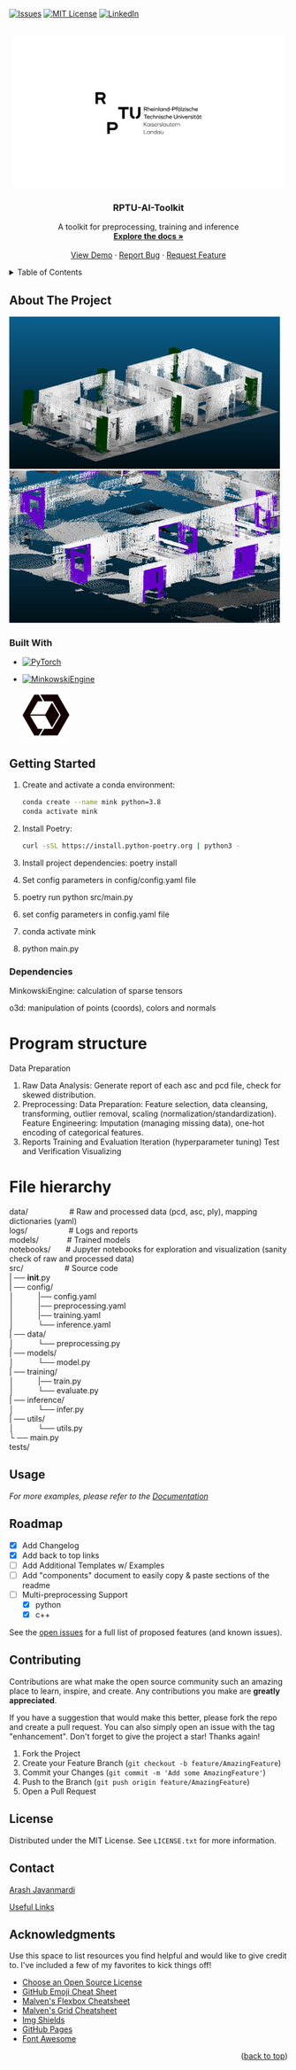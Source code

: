 <a name="readme-top"></a>


[![Issues][issues-shield]][issues-url]
[![MIT License][license-shield]][license-url]
[![LinkedIn][linkedin-shield]][linkedin-url]



<!-- PROJECT LOGO -->
<br />
<div align="center">
  <a href="https://github.com/ajavanma/RPTU_AI_Toolkit/blob/main">
    <img src="media/rptu-logo.png" alt="Logo" width="490" height="275">
  </a>

  <h3 align="center">RPTU-AI-Toolkit</h3>

  <p align="center">
    A toolkit for preprocessing, training and inference
    <br />
    <a href="https://github.com/ajavanma/RPTU_AI_Toolkit/blob/main"><strong>Explore the docs »</strong></a>
    <br />
    <br />
    <a href="https://github.com/ajavanma/RPTU_AI_Toolkit/blob/main">View Demo</a>
    ·
    <a href="https://github.com/ajavanma/RPTU_AI_Toolkit/blob/main/issues/new?labels=bug&template=bug-report---.md">Report Bug</a>
    ·
    <a href="https://github.com/ajavanma/RPTU_AI_Toolkit/blob/main/issues/new?labels=enhancement&template=feature-request---.md">Request Feature</a>
  </p>
</div>



<!-- TABLE OF CONTENTS -->
<details>
  <summary>Table of Contents</summary>
  <ol>
    <li>
      <a href="#about-the-project">About The Project</a>
      <ul>
        <li><a href="#built-with">Built With</a></li>
      </ul>
    </li>
    <li>
      <a href="#getting-started">Getting Started</a>
      <ul>
        <li><a href="#prerequisites">Prerequisites</a></li>
        <li><a href="#installation">Installation</a></li>
      </ul>
    </li>
    <li><a href="#usage">Usage</a></li>
    <li><a href="#roadmap">Roadmap</a></li>
    <li><a href="#contributing">Contributing</a></li>
    <li><a href="#license">License</a></li>
    <li><a href="#contact">Contact</a></li>
    <li><a href="#acknowledgments">Acknowledgments</a></li>
  </ol>
</details>



## About The Project

  <a href="https://github.com/ajavanma/RPTU_AI_Toolkit/blob/main">
    <img src="media/column.png" alt="Logo" width="490" height="275">
  </a>
    <a href="https://github.com/ajavanma/RPTU_AI_Toolkit/blob/main">
    <img src="media/door.png" alt="Logo" width="490" height="275">
  </a>




### Built With


* [![PyTorch][PyTorch]][PyTorch-url]
* [![MinkowskiEngine][MinkowskiEngine]][MinkowskiEngine-url]



  <a href="https://github.com/ajavanma/RPTU_AI_Toolkit/blob/main">
    <img src="media/o3d.png" alt="Logo" width="85" height="85">
  </a>



## Getting Started

1. Create and activate a conda environment:
   ```sh
   conda create --name mink python=3.8
   conda activate mink

2. Install Poetry:
   ```sh
   curl -sSL https://install.python-poetry.org | python3 -

3. Install project dependencies:
poetry install

4. Set config parameters in config/config.yaml file

5. poetry run python src/main.py


6. set config parameters in config.yaml file   

7. conda activate mink  

8. python main.py  


### Dependencies

MinkowskiEngine: calculation of sparse tensors  

o3d: manipulation of points (coords), colors and normals 


# Program structure
Data Preparation
1. Raw Data Analysis: Generate report of each asc and pcd file, check for skewed distribution.
2. Preprocessing:
Data Preparation: Feature selection, data cleansing, transforming, outlier removal, scaling (normalization/standardization).
Feature Engineering: Imputation (managing missing data), one-hot encoding of categorical features.
3. Reports
Training and Evaluation
Iteration (hyperparameter tuning)
Test and Verification
Visualizing



# File hierarchy
data/     &nbsp;   &nbsp;   &nbsp;   &nbsp;   &nbsp;  &nbsp;   &nbsp;  &nbsp;   &nbsp;   # Raw and processed data (pcd, asc, ply), mapping dictionaries (yaml)  
logs/  &nbsp;   &nbsp;   &nbsp;   &nbsp;   &nbsp; &nbsp;   &nbsp;   &nbsp;  &nbsp;     # Logs and reports  
models/   &nbsp;   &nbsp;   &nbsp;   &nbsp;  &nbsp;   &nbsp;       # Trained models  
notebooks/  &nbsp;   &nbsp;   &nbsp;     # Jupyter notebooks for exploration and visualization (sanity check of raw and processed data)  
src/    &nbsp;   &nbsp;   &nbsp;   &nbsp;   &nbsp;    &nbsp;   &nbsp;   &nbsp;   &nbsp;    # Source code  
| ── __init__.py  
| ── config/  
│     &nbsp;   &nbsp;   &nbsp;   &nbsp;   &nbsp;  |── config.yaml  
│     &nbsp;   &nbsp;   &nbsp;   &nbsp;   &nbsp;  |── preprocessing.yaml  
│     &nbsp;   &nbsp;   &nbsp;   &nbsp;   &nbsp;  |── training.yaml  
│     &nbsp;   &nbsp;   &nbsp;   &nbsp;   &nbsp;  └── inference.yaml  
| ── data/  
│     &nbsp;   &nbsp;   &nbsp;   &nbsp;   &nbsp;  └── preprocessing.py  
| ── models/  
│     &nbsp;   &nbsp;   &nbsp;   &nbsp;   &nbsp;  └── model.py  
| ── training/  
│     &nbsp;   &nbsp;   &nbsp;   &nbsp;   &nbsp;  |── train.py  
│     &nbsp;   &nbsp;   &nbsp;   &nbsp;   &nbsp;  └── evaluate.py  
| ── inference/  
│     &nbsp;   &nbsp;   &nbsp;   &nbsp;   &nbsp;  └── infer.py  
| ── utils/  
│     &nbsp;   &nbsp;   &nbsp;   &nbsp;   &nbsp;  └── utils.py  
└ ── main.py  
tests/  



<!-- USAGE EXAMPLES -->
## Usage


_For more examples, please refer to the [Documentation](https://example.com)_



<!-- ROADMAP -->
## Roadmap

- [x] Add Changelog
- [x] Add back to top links
- [ ] Add Additional Templates w/ Examples
- [ ] Add "components" document to easily copy & paste sections of the readme
- [ ] Multi-preprocessing Support
    - [x] python
    - [x] c++

See the [open issues](https://github.com/ajavanma/RPTU_AI_Toolkit/blob/main/issues) for a full list of proposed features (and known issues).



<!-- CONTRIBUTING -->
## Contributing

Contributions are what make the open source community such an amazing place to learn, inspire, and create. Any contributions you make are **greatly appreciated**.

If you have a suggestion that would make this better, please fork the repo and create a pull request. You can also simply open an issue with the tag "enhancement".
Don't forget to give the project a star! Thanks again!

1. Fork the Project
2. Create your Feature Branch (`git checkout -b feature/AmazingFeature`)
3. Commit your Changes (`git commit -m 'Add some AmazingFeature'`)
4. Push to the Branch (`git push origin feature/AmazingFeature`)
5. Open a Pull Request




<!-- LICENSE -->
## License

Distributed under the MIT License. See `LICENSE.txt` for more information.




<!-- CONTACT -->
## Contact


[Arash Javanmardi](https://www.linkedin.com/in/arash-javanmardi-9567b9167/)

[Useful Links](https://github.com/ajavanma/RPTU_AI_Toolkit)




<!-- ACKNOWLEDGMENTS -->
## Acknowledgments

Use this space to list resources you find helpful and would like to give credit to. I've included a few of my favorites to kick things off!

* [Choose an Open Source License](https://choosealicense.com)
* [GitHub Emoji Cheat Sheet](https://www.webpagefx.com/tools/emoji-cheat-sheet)
* [Malven's Flexbox Cheatsheet](https://flexbox.malven.co/)
* [Malven's Grid Cheatsheet](https://grid.malven.co/)
* [Img Shields](https://shields.io)
* [GitHub Pages](https://pages.github.com)
* [Font Awesome](https://fontawesome.com)

<p align="right">(<a href="#readme-top">back to top</a>)</p>



<!-- MARKDOWN LINKS & IMAGES -->
<!-- https://www.markdownguide.org/basic-syntax/#reference-style-links -->

[issues-shield]: https://img.shields.io/github/issues/othneildrew/Best-README-Template.svg?style=for-the-badge
[issues-url]: https://github.com/ajavanma/RPTU_AI_Toolkit/blob/main/issues
[license-shield]: https://img.shields.io/github/license/othneildrew/Best-README-Template.svg?style=for-the-badge
[license-url]: https://github.com/ajavanma/RPTU_AI_Toolkit/blob/main/blob/master/LICENSE.txt
[linkedin-shield]: https://img.shields.io/badge/-LinkedIn-black.svg?style=for-the-badge&logo=linkedin&colorB=555
[linkedin-url]: https://www.linkedin.com/in/arash-javanmardi-9567b9167/
[product-screenshot]: images/screenshot.png
[PyTorch]: https://img.shields.io/badge/PyTorch-%23EE4C2C.svg?style=for-the-badge&logo=PyTorch&logoColor=white
[PyTorch-url]: https://pytorch.org/
[MinkowskiEngine]: https://img.shields.io/badge/nVIDIA-%2376B900.svg?style=for-the-badge&logo=nVIDIA&logoColor=white
[MinkowskiEngine-url]: https://github.com/NVIDIA/MinkowskiEngine




